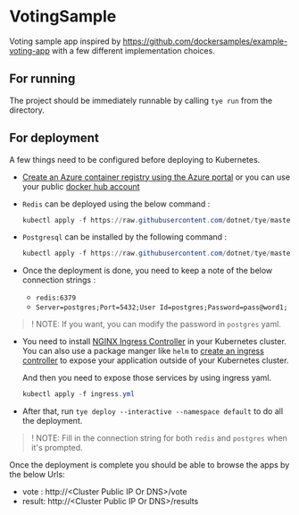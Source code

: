 # VotingSample
Voting sample app inspired by https://github.com/dockersamples/example-voting-app with a few different implementation choices.

## For running

The project should be immediately runnable by calling `tye run` from the directory.

## For deployment

A few things need to be configured before deploying to Kubernetes.

- [Create an Azure container registry using the Azure portal](https://docs.microsoft.com/en-us/azure/container-registry/container-registry-get-started-portal) or you can use your public [docker hub account](https://hub.docker.com/)

- `Redis` can be deployed using the below command :

    ```powershell
    kubectl apply -f https://raw.githubusercontent.com/dotnet/tye/master/docs/tutorials/hello-tye/redis.yaml
    ```
- `Postgresql` can be installed by the following command :

    ```powershell
    kubectl apply -f https://raw.githubusercontent.com/dotnet/tye/master/docs/tutorials/hello-tye/postgres.yaml
    ```

- Once the deployment is done, you need to keep a note of the below connection strings :

    -  `redis:6379`
    -  `Server=postgres;Port=5432;User Id=postgres;Password=pass@word1;`

>! NOTE: If you want, you can modify the password in `postgres` yaml.

- You need to install [NGINX Ingress Controller](https://kubernetes.github.io/ingress-nginx/) in your Kubernetes cluster. 
  You can also use a package manger like `helm` to [create an ingress controller](https://docs.microsoft.com/en-us/azure/aks/ingress-basic#create-an-ingress-controller) to expose your application outside of your Kubernetes cluster. 
  
  And then you need to expose those services by using ingress yaml. 

    ```powershell
    kubectl apply -f ingress.yml
    ```

- After that, run `tye deploy --interactive --namespace default` to do all the deployment.

>! NOTE: Fill in the connection string for both `redis` and `postgres` when it's prompted.

Once the deployment is complete you should be able to browse the apps by the below Urls:

- vote : http://\<Cluster Public IP Or DNS\>/vote
- result: http://\<Cluster Public IP Or DNS\>/results




